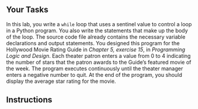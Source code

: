 ## Your Tasks

In this lab, you write a `while` loop that uses a sentinel value to control a loop in a Python program. You also write the statements that make up the body of the loop. The source code file already contains the necessary variable declarations and output statements. You designed this program for the Hollywood Movie Rating Guide in *Chapter 5, exercise 15*, in *Programming Logic and Design*. Each theater patron enters a value from 0 to 4 indicating the number of stars that the patron awards to the Guide’s featured movie of the week. The program executes continuously until the theater manager enters a negative number to quit. At the end of the program, you should display the average star rating for the movie.

## Instructions
